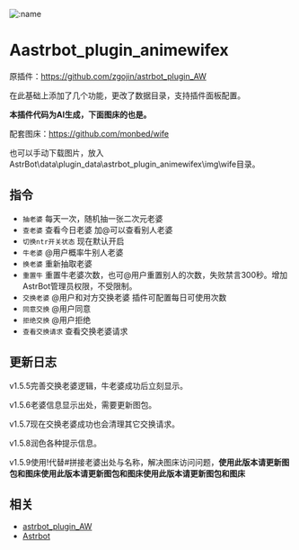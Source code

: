 ![:name](https://count.getloli.com/@astrbot_plugin_animewifex?name=astrbot_plugin_animewifex&theme=capoo-2&padding=7&offset=0&align=top&scale=1&pixelated=1&darkmode=auto)

# Aastrbot_plugin_animewifex

原插件：https://github.com/zgojin/astrbot_plugin_AW

在此基础上添加了几个功能，更改了数据目录，支持插件面板配置。

**本插件代码为AI生成，下面图床的也是。**

配套图床：https://github.com/monbed/wife

也可以手动下载图片，放入AstrBot\data\plugin_data\astrbot_plugin_animewifex\img\wife目录。

## 指令 ##
- `抽老婆` 每天一次，随机抽一张二次元老婆
- `查老婆` 查看今日老婆 加@可以查看别人老婆
- `切换ntr开关状态` 现在默认开启
- `牛老婆` @用户概率牛别人老婆
- `换老婆` 重新抽取老婆
- `重置牛` 重置牛老婆次数，也可@用户重置别人的次数，失败禁言300秒。增加AstrBot管理员权限，不受限制。
- `交换老婆` @用户和对方交换老婆 插件可配置每日可使用次数
- `同意交换` @用户同意
- `拒绝交换` @用户拒绝
- `查看交换请求` 查看交换老婆请求

## 更新日志 ##
v1.5.5完善交换老婆逻辑，牛老婆成功后立刻显示。

v1.5.6老婆信息显示出处，需要更新图包。

v1.5.7现在交换老婆成功也会清理其它交换请求。

v1.5.8润色各种提示信息。

v1.5.9使用!代替#拼接老婆出处与名称，解决图床访问问题，**使用此版本请更新图包和图床****使用此版本请更新图包和图床****使用此版本请更新图包和图床**

## 相关
- [astrbot_plugin_AW](https://github.com/zgojin/astrbot_plugin_AW)
- [Astrbot](https://astrbot.app/)
